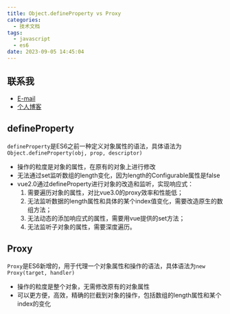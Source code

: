 ```yaml
---
title: Object.defineProperty vs Proxy
categories:
  - 技术文档
tags:
  - javascript
  - es6
date: 2023-09-05 14:45:04
---
```


## 联系我

- [E-mail](mailto:chenqy9@foxmail.com)
- [个人博客](https://chenqy9.github.io)


## defineProperty

`defineProperty`是ES6之前一种定义对象属性的语法，具体语法为`Object.defineProperty(obj, prop, descriptor)`

- 操作的粒度是对象的属性，在原有的对象上进行修改
- 无法通过set监听数组的length变化，因为length的Configurable属性是false
- vue2.0通过defineProperty进行对象的改造和监听，实现响应式：  
  1. 需要遍历对象的属性，对比vue3.0的proxy效率和性能低；  
  2. 无法监听数据的length属性和具体的某个index值变化，需要改造原生的数组方法；
  3. 无法动态的添加响应式的属性，需要用vue提供的set方法；
  4. 无法监听子对象的属性，需要深度遍历。

## Proxy

`Proxy`是ES6新增的，用于代理一个对象属性和操作的语法，具体语法为`new Proxy(target, handler)`

- 操作的粒度是整个对象，无需修改原有的对象属性
- 可以更方便，高效，精确的拦截到对象的操作，包括数组的length属性和某个index的变化

